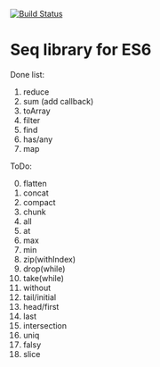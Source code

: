 [![Build Status](https://travis-ci.org/krikus/es6seq.svg?branch=master)](https://travis-ci.org/krikus/es6seq)

# Seq library for ES6

Done list:

1. reduce
2. sum (add callback)
3. toArray
4. filter
5. find
6. has/any
7. map

ToDo:

0. flatten
0. concat
0. compact
0. chunk
0. all
0. at
0. max
0. min
0. zip(withIndex)
0. drop(while)
0. take(while)
0. without
0. tail/initial
0. head/first
0. last
0. intersection
0. uniq
0. falsy
0. slice
